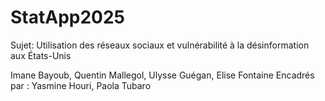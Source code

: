 # StatApp2025
Sujet: Utilisation des réseaux sociaux et vulnérabilité à la désinformation aux États-Unis 

Imane Bayoub, Quentin Mallegol, Ulysse Guégan, Elise Fontaine
Encadrés par :   Yasmine Houri, Paola Tubaro
